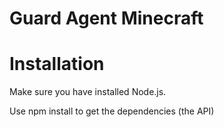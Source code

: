 
# Guard Agent Minecraft


# Installation

Make sure you have installed Node.js.

Use npm install to get the dependencies (the API)
